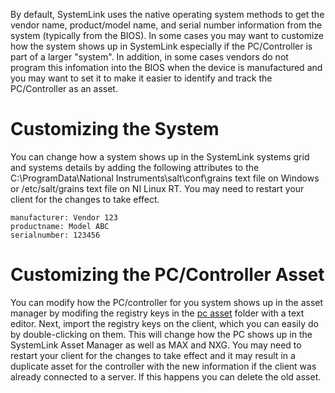 By default, SystemLink uses the native operating system methods to get the vendor name, product/model name, and serial number information from the system (typically from the BIOS). In some cases you may want to customize how the system shows up in SystemLink especially if the PC/Controller is part of a larger "system".  In addition, in some cases vendors do not program this infomation into the BIOS when the device is manufactured and you may want to set it to make it easier to identify and track the PC/Controller as an asset.

# Customizing the System
You can change how a system shows up in the SystemLink systems grid and systems details by adding the following attributes to the C:\ProgramData\National Instruments\salt\conf\grains text file on Windows or /etc/salt/grains text file on NI Linux RT. You may need to restart your client for the changes to take effect.

```
manufacturer: Vendor 123
productname: Model ABC
serialnumber: 123456
```

# Customizing the PC/Controller Asset
You can modify how the PC/controller for you system shows up in the asset manager by modifing the registry keys in the [pc asset](pc%20asset) folder with a text editor. Next, import the registry keys on the client, which you can easily do by double-clicking on them.  This will change how the PC shows up in the SystemLink Asset Manager as well as MAX and NXG.  You may need to restart your client for the changes to take effect and it may result in a duplicate asset for the controller with the new information if the client was already connected to a server.  If this happens you can delete the old asset.
